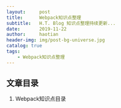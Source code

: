 ```yaml
---
layout:     post
title:      Webpack知识点整理
subtitle:   H.T. Blog 知识点整理持续更新...
date:       2019-11-22
author:     haotian
header-img: img/post-bg-universe.jpg
catalog: true
tags:
    - Webpack知识点整理
---
```


## 文章目录
1. Webpack知识点目录

